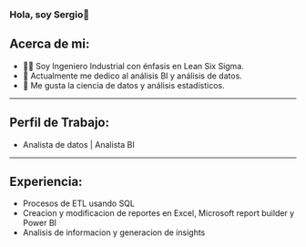 ### Hola, soy Sergio👋

## Acerca de mi:

- 👨‍🎓 Soy Ingeniero Industrial con énfasis en Lean Six Sigma.
- 🔭 Actualmente me dedico al análisis BI y análisis de datos.
- 🌱 Me gusta la ciencia de datos y análisis estadísticos.
____
## Perfil de Trabajo:

- Analista de datos | Analista BI
____
## Experiencia:

- Procesos de ETL usando SQL
- Creacion y modificacion de reportes en Excel, Microsoft report builder y Power BI
- Analisis de informacion y generacion de insights


